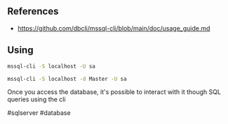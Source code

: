 
## References

* https://github.com/dbcli/mssql-cli/blob/main/doc/usage_guide.md

## Using

```bash
mssql-cli -S localhost -U sa

mssql-cli -S localhost -d Master -U sa
```

Once you access the database, it's possible to interact with it though SQL queries using the cli

#sqlserver #database 